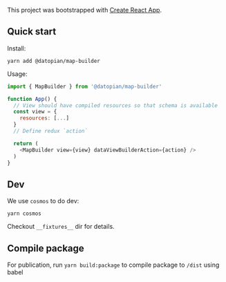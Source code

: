 This project was bootstrapped with [Create React App](https://github.com/facebook/create-react-app).

## Quick start

Install:

```
yarn add @datopian/map-builder
```

Usage:

```javascript
import { MapBuilder } from '@datopian/map-builder'

function App() {
  // View should have compiled resources so that schema is available
  const view = {
    resources: [...]
  }
  // Define redux `action`

  return (
    <MapBuilder view={view} dataViewBuilderAction={action} />
  )
}
```

## Dev

We use `cosmos` to do dev:

```
yarn cosmos
```

Checkout `__fixtures__` dir for details.

## Compile package

For publication, run `yarn build:package` to compile package to `/dist` using babel
